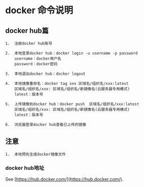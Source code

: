 # docker 命令说明

## docker hub篇
```
1.  注册docker hub账号

2.  本地登录docker hub：docker login -u username -p password
    username：docker用户名
    password：docker密码

3.  本地退出docker hub：docker logout

4.  本地镜像重命名：docker tag xxx 区域名/组织名/xxx:latest
    区域名/组织名/xxx: 区域名/组织名/新镜像名(云服务器专用模式)
    latest：版本号

5.  上传镜像到docker hub：docker push  区域名/组织名/xxx:latest
    区域名/组织名/xxx: 区域名/组织名/新镜像名(云服务器专用模式)
    latest：版本号

6.  浏览器登录docker hub查看已上传的镜像
```

## 注意
```
1.  本地预先生成docker镜像文件
```

### docker hub地址
See [https://hub.docker.com/](https://hub.docker.com/).